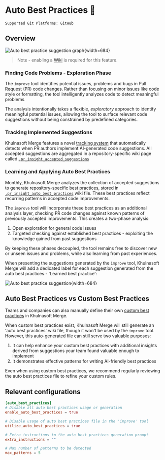 # Auto Best Practices 💎
`Supported Git Platforms: GitHub`

## Overview

![Auto best practice suggestion graph](https://www.khulnasoft.com/images/pr_insight/auto_best_practices_graph.png){width=684}

> Note - enabling a [Wiki](https://pr-insight-docs.khulnasoft.com/usage-guide/enabling_a_wiki/) is required for this feature.

### Finding Code Problems - Exploration Phase

The `improve` tool identifies potential issues, problems and bugs in Pull Request (PR) code changes.
Rather than focusing on minor issues like code style or formatting, the tool intelligently analyzes code to detect meaningful problems.

The analysis intentionally takes a flexible, _exploratory_ approach to identify meaningful potential issues, allowing the tool to surface relevant code suggestions without being constrained by predefined categories.

### Tracking Implemented Suggestions

Khulnasoft Merge features a novel [tracking system](https://pr-insight-docs.khulnasoft.com/tools/improve/#suggestion-tracking) that automatically detects when PR authors implement AI-generated code suggestions.
All accepted suggestions are aggregated in a repository-specific wiki page called [`.pr_insight_accepted_suggestions`](https://github.com/khulnasoft/pr-insight/wiki/.pr_insight_accepted_suggestions)


### Learning and Applying Auto Best Practices

Monthly, Khulnasoft Merge analyzes the collection of accepted suggestions to generate repository-specific best practices, stored in [`.pr_insight_auto_best_practices`](https://github.com/khulnasoft/pr-insight/wiki/.pr_insight_auto_best_practices) wiki file.
These best practices reflect recurring patterns in accepted code improvements.

The `improve` tool will incorporate these best practices as an additional analysis layer, checking PR code changes against known patterns of previously accepted improvements.
This creates a two-phase analysis:

1. Open exploration for general code issues
2. Targeted checking against established best practices - exploiting the knowledge gained from past suggestions

By keeping these phases decoupled, the tool remains free to discover new or unseen issues and problems, while also learning from past experiences.


When presenting the suggestions generated by the `improve` tool, Khulnasoft Merge will add a dedicated label for each suggestion generated from the auto best practices - 'Learned best practice':

![Auto best practice suggestion](https://www.khulnasoft.com/images/pr_insight/auto_best_practices.png){width=684}


## Auto Best Practices vs Custom Best Practices

Teams and companies can also manually define their own [custom best practices](https://pr-insight-docs.khulnasoft.com/tools/improve/#best-practices) in Khulnasoft Merge.

When custom best practices exist, Khulnasoft Merge will still generate an 'auto best practices' wiki file, though it won't be used by the `improve` tool.
However, this auto-generated file can still serve two valuable purposes:

1. It can help enhance your custom best practices with additional insights derived from suggestions your team found valuable enough to implement
2. It demonstrates effective patterns for writing AI-friendly best practices

Even when using custom best practices, we recommend regularly reviewing the auto best practices file to refine your custom rules.

## Relevant configurations

```toml
[auto_best_practices]
# Disable all auto best practices usage or generation
enable_auto_best_practices = true

# Disable usage of auto best practices file in the 'improve' tool
utilize_auto_best_practices = true

# Extra instructions to the auto best practices generation prompt
extra_instructions = ""

# Max number of patterns to be detected
max_patterns = 5
```
